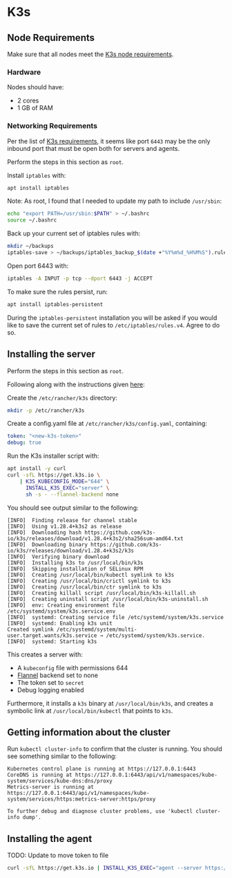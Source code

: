 # K3s

## Node Requirements

Make sure that all nodes meet the [K3s node requirements](https://docs.k3s.io/installation/requirements).

### Hardware

Nodes should have:
- 2 cores
- 1 GB of RAM

### Networking Requirements

Per the list of [K3s requirements](https://docs.k3s.io/installation/requirements?os=debian#networking),
it seems like port `6443` may be the only inbound port that must be open
both for servers and agents.

Perform the steps in this section as `root`.

Install `iptables` with:

```bash
apt install iptables
```

Note: As root, I found that I needed to update my path to include `/usr/sbin`:

```bash
echo "export PATH=/usr/sbin:$PATH" > ~/.bashrc
source ~/.bashrc
```

Back up your current set of iptables rules with:

```bash
mkdir ~/backups
iptables-save > ~/backups/iptables_backup_$(date +"%Y%m%d_%H%M%S").rules
```

Open port 6443 with:

```bash
iptables -A INPUT -p tcp --dport 6443 -j ACCEPT
```

To make sure the rules persist, run:

```bash
apt install iptables-persistent
```

During the `iptables-persistent` installation you will be asked if you would like to
save the current set of rules to `/etc/iptables/rules.v4`.
Agree to do so.

## Installing the server

Perform the steps in this section as `root`.

Following along with the instructions given [here](https://docs.k3s.io/installation/configuration#putting-it-all-together):

Create the `/etc/rancher/k3s` directory:

```bash
mkdir -p /etc/rancher/k3s
```

Create a config.yaml file at `/etc/rancher/k3s/config.yaml`, containing:

```yaml
token: "<new-k3s-token>"
debug: true
```

Run the K3s installer script with:

```bash
apt install -y curl
curl -sfL https://get.k3s.io \
    | K3S_KUBECONFIG_MODE="644" \
      INSTALL_K3S_EXEC="server" \
      sh -s - --flannel-backend none
```

You should see output similar to the following:

```
[INFO]  Finding release for channel stable
[INFO]  Using v1.28.4+k3s2 as release
[INFO]  Downloading hash https://github.com/k3s-io/k3s/releases/download/v1.28.4+k3s2/sha256sum-amd64.txt
[INFO]  Downloading binary https://github.com/k3s-io/k3s/releases/download/v1.28.4+k3s2/k3s
[INFO]  Verifying binary download
[INFO]  Installing k3s to /usr/local/bin/k3s
[INFO]  Skipping installation of SELinux RPM
[INFO]  Creating /usr/local/bin/kubectl symlink to k3s
[INFO]  Creating /usr/local/bin/crictl symlink to k3s
[INFO]  Creating /usr/local/bin/ctr symlink to k3s
[INFO]  Creating killall script /usr/local/bin/k3s-killall.sh
[INFO]  Creating uninstall script /usr/local/bin/k3s-uninstall.sh
[INFO]  env: Creating environment file /etc/systemd/system/k3s.service.env
[INFO]  systemd: Creating service file /etc/systemd/system/k3s.service
[INFO]  systemd: Enabling k3s unit
Created symlink /etc/systemd/system/multi-user.target.wants/k3s.service → /etc/systemd/system/k3s.service.
[INFO]  systemd: Starting k3s
```

This creates a server with:

- A `kubeconfig` file with permissions 644
- [Flannel](https://docs.k3s.io/installation/network-options#flannel-options) backend set to none
- The token set to `secret`
- Debug logging enabled

Furthermore, it installs a `k3s` binary at `/usr/local/bin/k3s`,
and creates a symbolic link at `/usr/local/bin/kubectl` that points to `k3s`.

## Getting information about the cluster

Run `kubectl cluster-info` to confirm that the cluster is running.
You should see something similar to the following:

```
Kubernetes control plane is running at https://127.0.0.1:6443
CoreDNS is running at https://127.0.0.1:6443/api/v1/namespaces/kube-system/services/kube-dns:dns/proxy
Metrics-server is running at https://127.0.0.1:6443/api/v1/namespaces/kube-system/services/https:metrics-server:https/proxy

To further debug and diagnose cluster problems, use 'kubectl cluster-info dump'.
```

## Installing the agent

TODO: Update to move token to file

```bash
curl -sfL https://get.k3s.io | INSTALL_K3S_EXEC="agent --server https://k3s.example.com --token mypassword" sh -s -
```

